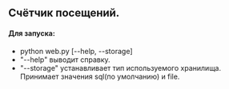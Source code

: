 ## Счётчик посещений.

#### Для запуска:
- python web.py [--help, --storage]
- "--help" выводит справку.
- "--storage" устанавливает тип используемого хранилища. Принимает значения 
sql(по умолчанию) и file.
